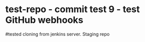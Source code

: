 # test-repo - commit test 9 - test GitHub webhooks
#tested cloning from jenkins server.
Staging repo
